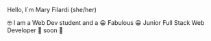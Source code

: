 Hello, I´m Mary Filardi (she/her)

🤓 I am a Web Dev student and a 
       😀 Fabulous 😀
           Junior 
  Full Stack Web Developer 
        🚀 soon 🚀
